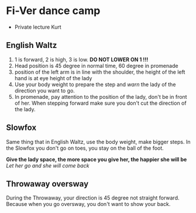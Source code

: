 # Fi-Ver dance camp

* Private lecture Kurt

## English Waltz

1. 1 is forward, 2 is high, 3 is low. **DO NOT LOWER ON 1 !!!**
2. Head position is 45 degree in normal time, 60 degree in promenade
3. position of the left arm is in line with the shoulder, the height of the left hand is at eye height of the lady
4. Use your body weight to prepare the step and *warn* the lady of the direction you want to go.
5. In promenade, pay attention to the position of the lady, don't be in front of her. When stepping forward make sure you don't cut the direction of the lady.

## Slowfox

Same thing that in English Waltz, use the body weight, make bigger steps.
In the Slowfox you don't go on toes, you stay on the ball of the foot.

**Give the lady space, the more space you give her, the happier she will be**
*Let her go and she will come back*

## Throwaway oversway

During the Throwaway, your direction is 45 degree not straight forward. Because when you go oversway, you don't want to show your back.
